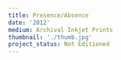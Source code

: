 ```yaml
---
title: Presence/Absence
date: '2012'
medium: Archival Inkjet Prints
thumbnail: './thumb.jpg'
project_status: Not Editioned
---
```


